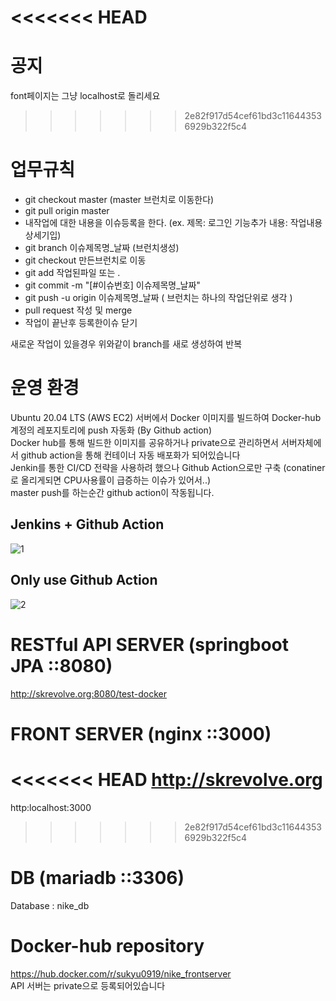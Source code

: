 <<<<<<< HEAD
=======
# 공지
font페이지는 그냥 localhost로 돌리세요

>>>>>>> 2e82f917d54cef61bd3c116443536929b322f5c4
# 업무규칙
- git checkout master (master 브런치로 이동한다)
- git pull origin master
- 내작업에 대한 내용을 이슈등록을 한다. (ex. 제목: 로그인 기능추가 내용: 작업내용 상세기입)
- git branch 이슈제목명_날짜 (브런치생성)
- git checkout 만든브런치로 이동
- git add 작업된파일 또는 .
- git commit -m "[#이슈번호] 이슈제목명_날짜"
- git push -u origin 이슈제목명_날짜 ( 브런치는 하나의 작업단위로 생각 )
- pull request 작성 및 merge
- 작업이 끝난후 등록한이슈 닫기

새로운 작업이 있을경우 위와같이 branch를 새로 생성하여 반복

# 운영 환경
Ubuntu 20.04 LTS (AWS EC2)
서버에서 Docker 이미지를 빌드하여 Docker-hub 계정의 레포지토리에 push 자동화 (By Github action)  
Docker hub를 통해 빌드한 이미지를 공유하거나 private으로 관리하면서 서버자체에서 github action을 통해 컨테이너 자동 배포화가 되어있습니다  
Jenkin를 통한 CI/CD 전략을 사용하려 했으나 Github Action으로만 구축 (conatiner로 올리게되면 CPU사용률이 급증하는 이슈가 있어서..)  
master push를 하는순간 github action이 작동됩니다.

## Jenkins + Github Action
![1](https://user-images.githubusercontent.com/41939976/163118254-4925f26a-89d7-43db-8a1d-ede7d0afbec3.png)
## Only use Github Action
![2](https://user-images.githubusercontent.com/41939976/163118263-a830ec54-5cb0-49ce-a4f8-65310c4982e6.png)

# RESTful API SERVER (springboot JPA ::8080)
http://skrevolve.org:8080/test-docker

# FRONT SERVER (nginx ::3000)
<<<<<<< HEAD
http://skrevolve.org
=======
http:localhost:3000
>>>>>>> 2e82f917d54cef61bd3c116443536929b322f5c4

# DB (mariadb ::3306)
Database : nike_db

# Docker-hub repository
https://hub.docker.com/r/sukyu0919/nike_frontserver  
API 서버는 private으로 등록되어있습니다

